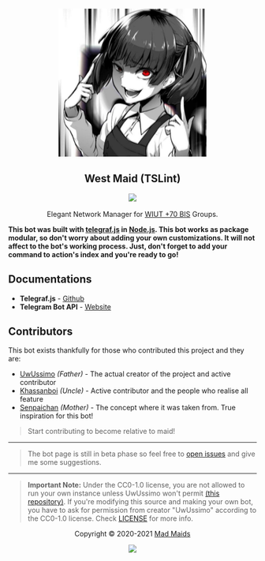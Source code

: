 <p align="center"><a href="https://t.me/westmaid_bot" target="_blank"><img height="300" width="300" src="./assets/logo.jpg"/></a></p>

<h2 align="center">West Maid (TSLint)</h2>

<p align="center"><a href="https://t.me/westmaid_bot"><img src="https://img.shields.io/static/v1.svg?style=flat-square&label=heroku&message=deployed&logoColor=eceff4&logo=github&colorA=000000&colorB=ffffff"/></a></p>

<p align="center"> Elegant Network Manager for <a href="https://t.me/s/SeventyPlus" target="_blank">WIUT +70 BIS</a> Groups.</p>

**This bot was built with [telegraf.js](https://github.com/telegraf/telegraf) in
[Node.js](https://nodejs.org/en/). This bot works as package modular, so don't
worry about adding your own customizations. It will not affect to the bot's
working process. Just, don't forget to add your command to action's index and
you're ready to go!**

## Documentations

- **Telegraf.js** - [Github](https://github.com/telegraf/telegraf)
- **Telegram Bot API** - [Website](https://core.telegram.org/bots/api)

## Contributors

This bot exists thankfully for those who contributed this project and they are:

- [UwUssimo](https://github.com/uwussimo) _(Father)_ - The actual creator of the
  project and active contributor
- [Khassanboi](https://github.com/khassanboi) _(Uncle)_ - Active contributor and
  the people who realise all feature
- [Senpaichan](https://github.com/wiut-bis/senpai.deprecated) _(Mother)_ - The
  concept where it was taken from. True inspiration for this bot!

> Start contributing to become relative to maid!

---

> The bot page is still in beta phase so feel free to
> [open issues](https://github.com/mad-maids/maid.ts/issues/new) and give me
> some suggestions.

---

> **Important Note:** Under the CC0-1.0 license, you are not allowed to run your
> own instance unless UwUssimo won't permit
> [(this repository)](https://github.com/mad-maids/maid.ts). If you're modifying
> this source and making your own bot, you have to ask for permission from
> creator "UwUssimo" according to the CC0-1.0 license. Check [LICENSE](license)
> for more info.

<p align="center">Copyright &copy; 2020-2021 <a href="https://maid.uz" target="_blank">Mad Maids</a></p>

<p align="center"><a href="https://github.com/mad-maids/maid.ts/blob/master/license"><img src="https://img.shields.io/static/v1.svg?style=flat-square&label=License&message=CC0-1.0&logoColor=eceff4&logo=github&colorA=000000&colorB=ffffff"/></a></p>
